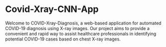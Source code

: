 # Covid-Xray-CNN-App
Welcome to COVID-Xray-Diagnosis, a web-based application for automated COVID-19 diagnosis using X-ray images. Our project aims to provide a convenient and rapid way to assist healthcare professionals in identifying potential COVID-19 cases based on chest X-ray images.
